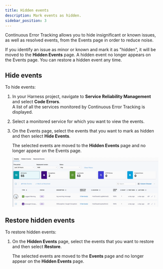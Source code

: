 ```yaml
---
title: Hidden events
description: Mark events as hidden.
sidebar_position: 3
---
```


Continuous Error Tracking allows you to hide insignificant or known issues, as well as resolved events, from the Events page in order to reduce noise.

If you identify an issue as minor or known and mark it as "hidden", it will be moved to the **Hidden Events** page. A hidden event no longer appears on the Events page. You can restore a hidden event any time.


## Hide events

To hide events:

1. In your Harness project, navigate to **Service Reliability Management** and select **Code Errors**.    
   A list of all the services monitored by Continuous Error Tracking is displayed.

2. Select a monitored service for which you want to view the events.

3. On the Events page, select the events that you want to mark as hidden and then select **Hide Events**.

   The selected events are moved to the **Hidden Events** page and no longer appear on the Events page.

   ![Hide an event](./static/hide-events.gif)


## Restore hidden events

To restore hidden events:

1. On the **Hidden Events** page, select the events that you want to restore and then select **Restore**.

   The selected events are moved to the **Events** page and no longer appear on the **Hidden Events** page.

